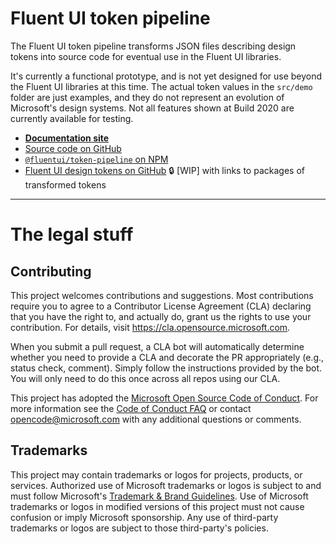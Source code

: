 # Fluent UI token pipeline

The Fluent UI token pipeline transforms JSON files describing design tokens into source code for eventual use in the Fluent UI libraries.

It's currently a functional prototype, and is not yet designed for use beyond the Fluent UI libraries at this time. The actual token values in the `src/demo` folder are just examples, and they do not represent an evolution of Microsoft's design systems. Not all features shown at Build 2020 are currently available for testing.

* **[Documentation site](https://microsoft.github.io/fluentui-token-pipeline/)**
* [Source code on GitHub](https://github.com/microsoft/fluentui-token-pipeline)
* [`@fluentui/token-pipeline` on NPM](https://www.npmjs.com/package/@fluentui/token-pipeline)
* [Fluent UI design tokens on GitHub](https://github.com/microsoft/fluentui-design-tokens) 🔒 \[WIP\] with links to packages of transformed tokens

---

# The legal stuff

## Contributing

This project welcomes contributions and suggestions. Most contributions require you to agree to a
Contributor License Agreement (CLA) declaring that you have the right to, and actually do, grant us
the rights to use your contribution. For details, visit https://cla.opensource.microsoft.com.

When you submit a pull request, a CLA bot will automatically determine whether you need to provide
a CLA and decorate the PR appropriately (e.g., status check, comment). Simply follow the instructions
provided by the bot. You will only need to do this once across all repos using our CLA.

This project has adopted the [Microsoft Open Source Code of Conduct](https://opensource.microsoft.com/codeofconduct/).
For more information see the [Code of Conduct FAQ](https://opensource.microsoft.com/codeofconduct/faq/) or
contact [opencode@microsoft.com](mailto:opencode@microsoft.com) with any additional questions or comments.

## Trademarks

This project may contain trademarks or logos for projects, products, or services. Authorized use of Microsoft trademarks or logos is subject to and must follow Microsoft's [Trademark & Brand Guidelines](https://www.microsoft.com/en-us/legal/intellectualproperty/trademarks/usage/general). Use of Microsoft trademarks or logos in modified versions of this project must not cause confusion or imply Microsoft sponsorship. Any use of third-party trademarks or logos are subject to those third-party's policies.
